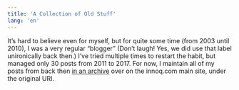 ```yaml
---
title: 'A Collection of Old Stuff'
lang: 'en'
---
```


It’s hard to believe even for myself, but for quite some time (from 2003 until 2010), I was a very regular “blogger” (Don’t laugh! Yes, we did use that label unironically back then.) I’ve tried multiple times to restart the habit, but managed only 30 posts from 2011 to 2017. For now, I maintain all of my posts from back then [in an archive](https://www.innoq.com/blog/st/) over on the innoq.com main site, under the original URI.
